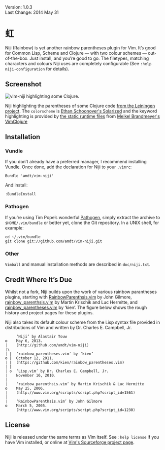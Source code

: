Version: 1.0.3  
Last Change: 2014 May 31

虹
=

Niji (Rainbow) is yet another rainbow parentheses plugin for Vim. It’s good for
Common Lisp, Scheme and Clojure — with two colour schemes — out-of-the-box.
Just install, and you’re good to go. The filetypes, matching characters and
colours Niji uses are completely configurable (See `:help niji-configuration`
for details).

Screenshot
----------

![vim-niji highlighting some Clojure.](http://cl.ly/image/2F02041i2h0g/vim-niji.png)

Niji highlighting the parentheses of some Clojure code [from the Leiningen project](https://github.com/technomancy/leiningen/blob/master/src/leiningen/new.clj).
The `colorscheme` is [Ethan Schoonover's Solarized](http://ethanschoonover.com/solarized)
and the keyword highlighting is provided by [the static runtime files](https://github.com/guns/vim-clojure-static) from [Meikel Brandmeyer's VimClojure](http://www.vim.org/scripts/script.php?script_id=2501)

Installation
------------

### Vundle

If you don’t already have a preferred manager, I recommend installing
[Vundle](http://github.com/gmarik/vundle). Once done, add the declaration for
Niji to your `.vimrc`:

```vim
Bundle 'amdt/vim-niji'
```

And install:

```vim
:BundleInstall
```

### Pathogen

If you’re using Tim Pope’s wonderful
[Pathogen](http://github.com/tpope/vim-pathogen), simply extract the archive
to `$HOME/.vim/bundle` or better yet, clone the Git repository. In a UNIX
shell, for example:

```Shell
cd ~/.vim/bundle
git clone git://github.com/amdt/vim-niji.git
```

### Other

`Vimball` and manual installation methods are described in `doc/niji.txt`.

Credit Where It’s Due
---------------------

Whilst not a fork, Niji builds upon the work of various rainbow parantheses
plugins, starting with
[RainbowParenthsis.vim](http://www.vim.org/scripts/script.php?script_id=1230)
by John Gilmore,
[rainbow_parenthsis.vim](http://www.vim.org/scripts/script.php?script_id=1561)
by Martin Krischik and Luc Hermitte, and
[rainbow_parentheses.vim](https://github.com/kien/rainbow_parentheses.vim) by
‘kien’. The figure below shows the rough history and project pages for these
plugins.

Niji also takes its default colour scheme from the Lisp syntax file provided
in distributions of Vim and written by Dr. Charles E. Campbell, Jr.

```
     ‘Niji’ by Alastair Touw
o    May 6, 2013.
|    (http://github.com/amdt/vim-niji)
|\
| |  ‘rainbow_parentheses.vim’ by ‘kien’
o |  October 12, 2011.
| |  (https://github.com/kien/rainbow_parentheses.vim)
| |
| o  ‘Lisp.vim’ by Dr. Charles E. Campbell, Jr.
|    November 16, 2010.
|
|    ‘rainbow_parenthsis.vim’ by Martin Krischik & Luc Hermitte
o    May 25, 2006.
|    (http://www.vim.org/scripts/script.php?script_id=1561)
|
|    ‘RainbowParenthsis.vim’ by John Gilmore
o    March 5, 2005.
     (http://www.vim.org/scripts/script.php?script_id=1230)
```

License
-------

Niji is released under the same terms as Vim itself. See `:help license` if
you have Vim installed, or online at [Vim's Sourceforge project page](http://vimdoc.sourceforge.net/htmldoc/uganda.html#license).
